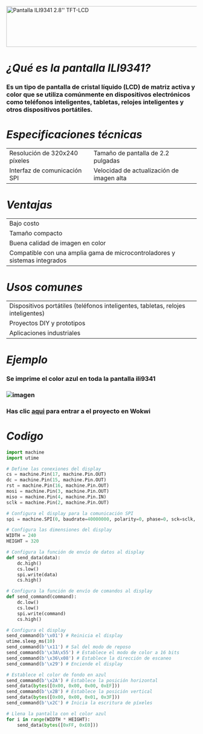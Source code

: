 <a href="https://cooltext.com"><img src="https://images.cooltext.com/5649923.png" width="1051" height="108" alt="Pantalla ILI9341 2.8'' TFT-LCD" /></a>
<br />

# *¿Qué es la pantalla ILI9341?*
### Es un tipo de pantalla de cristal líquido (LCD) de matriz activa y color que se utiliza comúnmente en dispositivos electrónicos como teléfonos inteligentes, tabletas, relojes inteligentes y otros dispositivos portátiles. 


# *Especificaciones técnicas*

<table class="tg">
<tbody>
  <tr>
    <td class="tg-0pky">Resolución de 320x240 píxeles</td>
    <td class="tg-0pky">Tamaño de pantalla de 2.2 pulgadas</td>

  </tr>
  <tr>
    <td class="tg-0pky">Interfaz de comunicación SPI</td>
    <td class="tg-0pky">Velocidad de actualización de imagen alta</td>

  </tr>
</tbody>
</table>

# *Ventajas*
<table class="tg">
<tbody>
  <tr>
    <td class="tg-0pky">Bajo costo</td>
  </tr>
    <tr>
    <td class="tg-0pky">Tamaño compacto</td>
  </tr>
  <tr>
    <td class="tg-0pky">Buena calidad de imagen en color</td>
  </tr>
  <tr>
    <td class="tg-0pky">Compatible con una amplia gama de microcontroladores y sistemas integrados</td>
  </tr>
  
</tbody>
</table>


# *Usos comunes*
<table class="tg">
<tbody>
  <tr>
    <td class="tg-0pky">Dispositivos portátiles (teléfonos inteligentes, tabletas, relojes inteligentes)</td>
  </tr>
    <tr>
    <td class="tg-0pky">Proyectos DIY y prototipos</td>
  </tr>
  <tr>
    <td class="tg-0pky">Aplicaciones industriales</td>
  </tr>
  
</tbody>
</table>

# *Ejemplo*

### Se imprime el color azul en toda la pantalla ili9341
### ![imagen](https://user-images.githubusercontent.com/118245002/226797302-037d45d5-3517-4090-8f17-223b40e72385.png)

### Has clic [aqui](https://wokwi.com/projects/359129543378762753) para entrar a el proyecto en Wokwi

# *Codigo*
```python
import machine
import utime

# Define las conexiones del display
cs = machine.Pin(17, machine.Pin.OUT)
dc = machine.Pin(15, machine.Pin.OUT)
rst = machine.Pin(16, machine.Pin.OUT)
mosi = machine.Pin(3, machine.Pin.OUT)
miso = machine.Pin(4, machine.Pin.IN)
sclk = machine.Pin(2, machine.Pin.OUT)

# Configura el display para la comunicación SPI
spi = machine.SPI(0, baudrate=40000000, polarity=0, phase=0, sck=sclk, mosi=mosi)

# Configura las dimensiones del display
WIDTH = 240
HEIGHT = 320

# Configura la función de envío de datos al display
def send_data(data):
    dc.high()
    cs.low()
    spi.write(data)
    cs.high()

# Configura la función de envío de comandos al display
def send_command(command):
    dc.low()
    cs.low()
    spi.write(command)
    cs.high()

# Configura el display
send_command(b'\x01') # Reinicia el display
utime.sleep_ms(10)
send_command(b'\x11') # Sal del modo de reposo
send_command(b'\x3A\x55') # Establece el modo de color a 16 bits
send_command(b'\x36\x08') # Establece la dirección de escaneo
send_command(b'\x29') # Enciende el display

# Establece el color de fondo en azul
send_command(b'\x2A') # Establece la posición horizontal
send_data(bytes([0x00, 0x00, 0x00, 0xEF]))
send_command(b'\x2B') # Establece la posición vertical
send_data(bytes([0x00, 0x00, 0x01, 0x3F]))
send_command(b'\x2C') # Inicia la escritura de píxeles

# Llena la pantalla con el color azul
for i in range(WIDTH * HEIGHT):
    send_data(bytes([0xFF, 0xE0]))
```



